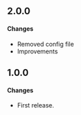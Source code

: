 2.0.0
------
#### Changes
* Removed config file
* Improvements

1.0.0
------
#### Changes
* First release.